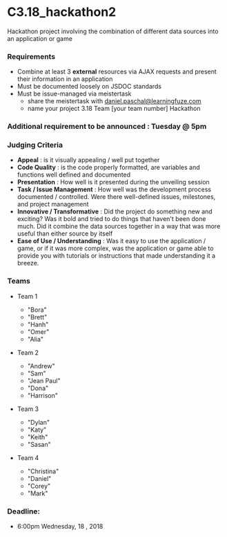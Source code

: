 # C3.18_hackathon2

Hackathon project involving the combination of different data sources into an application or game

### Requirements
- Combine at least 3 **external** resources via AJAX requests and present their information in an application
- Must be documented loosely on JSDOC standards
- Must be issue-managed via meistertask 
  - share the meistertask with daniel.paschal@learningfuze.com
  - name your project 3.18 Team [your team number] Hackathon
  
### Additional requirement to be announced : Tuesday @ 5pm


### Judging Criteria
- **Appeal** : is it visually appealing / well put together
- **Code Quality** : is the code properly formatted, are variables and functions well defined and documented
- **Presentation** : How well is it presented during the unveiling session
- **Task / Issue Management** : How well was the development process documented / controlled.  Were there well-defined issues, milestones, and project management
- **Innovative / Transformative** : Did the project do something new and exciting?  Was it bold and tried to do things that haven't been done much.  Did it combine the data sources together in a way that was more useful than either source by itself
- **Ease of Use / Understanding** : Was it easy to use the application / game, or if it was more complex, was the application or game able to provide you with tutorials or instructions that made understanding it a breeze.


### Teams
- Team 1
  - "Bora"
  - "Brett"
  - "Hanh"
  - "Omer"
  - "Alia"

- Team 2
  - "Andrew"
  - "Sam"
  - "Jean Paul"
  - "Dona"
  - "Harrison"

- Team 3
  - "Dylan"
  - "Katy"
  - "Keith"
  - "Sasan"

- Team 4
  - "Christina"
  - "Daniel"
  - "Corey"
  - "Mark"
  
### Deadline: 
- 6:00pm Wednesday, 18 , 2018
